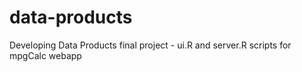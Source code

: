 # data-products
Developing Data Products final project - ui.R and server.R scripts for mpgCalc webapp

